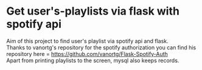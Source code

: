 # Get user's-playlists via flask with spotify api
Aim of this project to find user's playlist via spotify api and flask. <br>
Thanks to vanortg's repository for the spotify authorization you can find his repository here = https://github.com/vanortg/Flask-Spotify-Auth <br>
Apart from printing playlists to the screen, mysql also keeps records. 
